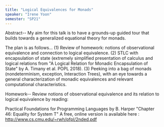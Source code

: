 ```yaml
---
title: "Logical Equivalences for Monads"
speaker: "Irene Yoon"
semester: "SP21"
---
```


Abstract--
My aim for this talk is to have a grounds-up guided tour that builds 
towards a generalized equational theory for monads.

The plan is as follows...
(1) Review of homework: notions of observational equivalence
      and connection to logical equivalence.
(2) STLC with encapsulation of state
     (extremely simplified presentation of calculus and logical 
      relations from "A Logical Relation for Monadic Encapsulation 
      of State" by A. Timany et al. POPL 2018).
(3) Peeking into a bag of monads (nondeterminism, exception, 
     Interaction Trees), with an eye towards a general characterization
     of monadic equivalences and relevant computational 
     characteristics.

Homework--
Review notions of observational equivalence and its relation to 
logical equivalence by reading:

Practical Foundations for Programming Languages by B. Harper
"Chapter 46: Equality for System T"
A free, online version is available here : 
http://www.cs.cmu.edu/~rwh/pfpl/2nded.pdf